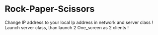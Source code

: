 # Rock-Paper-Scissors

Change IP address to your local Ip address in network and server class !
Launch server class, than launch 2 One_screen as 2 clients !
